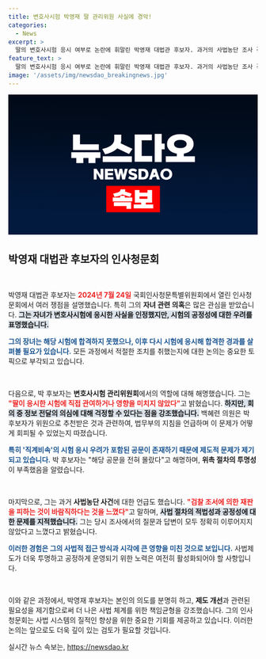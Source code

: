```yaml
---
title: 변호사시험 박영재 딸 관리위원 사실에 경악!
categories:
  - News
excerpt: >
  딸의 변호사시험 응시 여부로 논란에 휘말린 박영재 대법관 후보자. 과거의 사법농단 조사 경험을 언급하며 공정성의 중요성을 강조, 제도적 문제를 지적했다. 질의 중 잠시 눈을 감은 모습까지 포착!
feature_text: >
  딸의 변호사시험 응시 여부로 논란에 휘말린 박영재 대법관 후보자. 과거의 사법농단 조사 경험을 언급하며 공정성의 중요성을 강조, 제도적 문제를 지적했다. 질의 중 잠시 눈을 감은 모습까지 포착!
image: '/assets/img/newsdao_breakingnews.jpg'
---
```


<p><img src="/assets/img/newsdao_breakingnews.jpg" alt="cryptoinkorea 속보" /></p>

<h2 data-ke-size="size26">박영재 대법관 후보자의 인사청문회</h2>

<p data-ke-size="size16">&nbsp;</p>

<p>박영재 대법관 후보자는 <b><span style="color: #ee2323;">2024년 7월 24일</span></b> 국회인사청문특별위원회에서 열린 인사청문회에서 여러 쟁점을 설명했습니다. 특히 그의 <strong>자녀 관련 의혹</strong>은 많은 관심을 받았습니다. <b><span style="background-color: #21538527;">그는 자녀가 변호사시험에 응시한 사실을 인정했지만, 시험의 공정성에 대한 우려를 표명했습니다.</span></b> </p>

<p><b><span style="color: #1a5490;">그의 장녀는 해당 시험에 합격하지 못했으나, 이후 다시 시험에 응시해 합격한 경과를 살펴볼 필요가 있습니다.</span></b> 모든 과정에서 적절한 조치를 취했는지에 대한 논의는 중요한 토픽으로 부각되고 있습니다.</p>

<p data-ke-size="size16">&nbsp;</p>

<p>다음으로, 박 후보자는 <strong>변호사시험 관리위원회</strong>에서의 역할에 대해 해명했습니다. 그는 <b><span style="color: #ee2323;">"딸이 응시한 시험에 직접 관여하거나 영향을 미치지 않았다"</span></b>고 밝혔습니다. <b><span style="background-color: #21538527;">하지만, 회의 중 정보 전달의 의심에 대해 걱정할 수 있다는 점을 강조했습니다.</span></b> 백혜련 의원은 박 후보자가 위원으로 추천받은 것과 관련하여, 법무부의 지침을 언급하며 이 문제가 어떻게 회피될 수 있었는지 따졌습니다.</p>

<p><b><span style="color: #1a5490;">특히 '직계비속'의 시험 응시 우려가 포함된 공문이 존재하기 때문에 제도적 문제가 제기되고 있습니다.</span></b> 박 후보자는 "해당 공문을 전혀 몰랐다"고 해명하며, <strong>위촉 절차의 투명성</strong>이 부족했음을 알렸습니다.</p>

<p data-ke-size="size16">&nbsp;</p>

<p>마지막으로, 그는 과거 <strong>사법농단 사건</strong>에 대한 언급도 했습니다. <b><span style="color: #ee2323;">"검찰 조서에 의한 재판을 피하는 것이 바람직하다는 것을 느꼈다"</span></b>고 말하며, <b><span style="background-color: #21538527;">사법 절차의 적법성과 공정성에 대한 문제를 지적했습니다.</span></b> 그는 당시 조사에서의 질문과 답변이 모두 정확히 이루어지지 않았다고 느꼈다고 밝혔습니다.</p>

<p><b><span style="color: #1a5490;">이러한 경험은 그의 사법적 접근 방식과 시각에 큰 영향을 미친 것으로 보입니다.</span></b> 사법제도가 더욱 투명하고 공정하게 운영되기 위한 노력은 여전히 활성화되어야 할 사항입니다. </p>

<p data-ke-size="size16">&nbsp;</p>

<p>이와 같은 과정에서, 박영재 후보자는 본인의 의도를 분명히 하고, <strong>제도 개선</strong>과 관련된 필요성을 제기함으로써 더 나은 사법 체계를 위한 책임균형을 강조했습니다. 그의 인사청문회는 사법 시스템의 질적인 향상을 위한 중요한 기회를 제공하고 있습니다. 이러한 논의는 앞으로도 더욱 깊이 있는 검토가 필요할 것입니다.</p>
실시간 뉴스 속보는, <a href="https://newsdao.kr" rel="dofollow">https://newsdao.kr</a>


